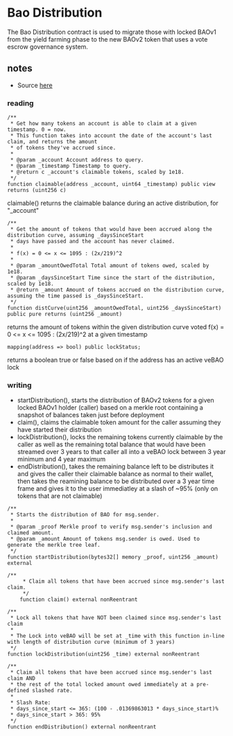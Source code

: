# Bao Distribution

The Bao Distribution contract is used to migrate those with locked BAOv1 from the yield farming phase to the new BAOv2 token that uses a vote escrow governance system.

## notes

- Source [here](https://etherscan.io/address/0x885d90a424f87d362c9369c0f3d9a2d28af495f4#code)

### reading 

```
/**
 * Get how many tokens an account is able to claim at a given timestamp. 0 = now.
 * This function takes into account the date of the account's last claim, and returns the amount
 * of tokens they've accrued since.
 *
 * @param _account Account address to query.
 * @param _timestamp Timestamp to query.
 * @return c _account's claimable tokens, scaled by 1e18.
 */
function claimable(address _account, uint64 _timestamp) public view returns (uint256 c)
```
claimable() returns the claimable balance during an active distribution, for "_account"

```
/**
 * Get the amount of tokens that would have been accrued along the distribution curve, assuming _daysSinceStart
 * days have passed and the account has never claimed.
 *
 * f(x) = 0 <= x <= 1095 : (2x/219)^2
 *
 * @param _amountOwedTotal Total amount of tokens owed, scaled by 1e18.
 * @param _daysSinceStart Time since the start of the distribution, scaled by 1e18.
 * @return _amount Amount of tokens accrued on the distribution curve, assuming the time passed is _daysSinceStart.
 */
function distCurve(uint256 _amountOwedTotal, uint256 _daysSinceStart) public pure returns (uint256 _amount)
```
returns the amount of tokens within the given distribution curve voted f(x) = 0 <= x <= 1095 : (2x/219)^2 at a given timestamp

```
mapping(address => bool) public lockStatus;
```
returns a boolean true or false based on if the address has an active veBAO lock

### writing

- startDistribution(), starts the distribution of BAOv2 tokens for a given locked BAOv1 holder (caller) based on a merkle root containing a snapshot of balances taken just before deployment 
- claim(), claims the claimable token amount for the caller assuming they have started their distribution
- lockDistribution(), locks the remaining tokens currently claimable by the caller as well as the remaining total balance that would have been streamed over 3 years to that caller all into a veBAO lock between 3 year minimum and 4 year maximum
- endDistribution(), takes the remaining balance left to be distributes it and gives the caller their claimable balance as normal to their wallet, then takes the reamining balance to be distributed over a 3 year time frame and gives it to the user immediatley at a slash of ~95% (only on tokens that are not claimable)

```
/**
 * Starts the distribution of BAO for msg.sender.
 *
 * @param _proof Merkle proof to verify msg.sender's inclusion and claimed amount.
 * @param _amount Amount of tokens msg.sender is owed. Used to generate the merkle tree leaf.
 */
function startDistribution(bytes32[] memory _proof, uint256 _amount) external
```

```
/**
     * Claim all tokens that have been accrued since msg.sender's last claim.
     */
    function claim() external nonReentrant
```

```
/**
 * Lock all tokens that have NOT been claimed since msg.sender's last claim
 *
 * The Lock into veBAO will be set at _time with this function in-line with length of distribution curve (minimum of 3 years)
 */
function lockDistribution(uint256 _time) external nonReentrant
```

```
/**
 * Claim all tokens that have been accrued since msg.sender's last claim AND
 * the rest of the total locked amount owed immediately at a pre-defined slashed rate.
 *
 * Slash Rate:
 * days_since_start <= 365: (100 - .01369863013 * days_since_start)%
 * days_since_start > 365: 95%
 */
function endDistribution() external nonReentrant
```